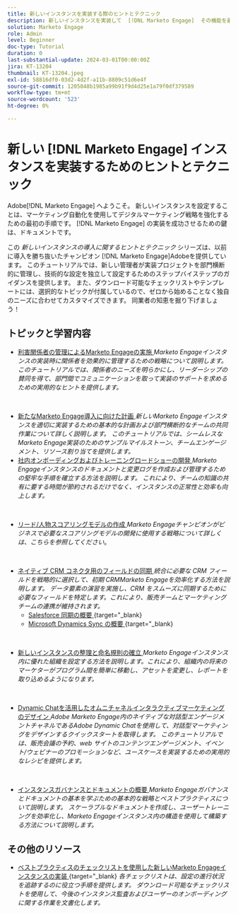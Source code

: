 ```yaml
---
title: 新しいインスタンスを実装する際のヒントとテクニック
description: 新しいインスタンスを実装して  [!DNL Marketo Engage]  その機能を最大限に活用する方法を説明します。
solution: Marketo Engage
role: Admin
level: Beginner
doc-type: Tutorial
duration: 0
last-substantial-update: 2024-03-01T00:00:00Z
jira: KT-13204
thumbnail: KT-13204.jpeg
exl-id: 58816df0-03d2-4d2f-a11b-8809c51d6e4f
source-git-commit: 1205848b1985a99b91f9d4d25e1a79f0df379589
workflow-type: tm+mt
source-wordcount: '523'
ht-degree: 0%

---
```


# 新しい [!DNL Marketo Engage] インスタンスを実装するためのヒントとテクニック

Adobe[!DNL Marketo Engage] へようこそ。 新しいインスタンスを設定することは、マーケティング自動化を使用してデジタルマーケティング戦略を強化するための最初の手順です。 [!DNL Marketo Engage] の実装を成功させるための鍵は、ドキュメントです。

この _新しいインスタンスの導入に関するヒントとテクニック_ シリーズは、以前に導入を勝ち抜いたチャンピオン [!DNL Marketo Engage]Adobeを提供しています。 このチュートリアルでは、新しい管理者が実装プロジェクトを部門横断的に管理し、技術的な設定を独立して設定するためのステップバイステップのガイダンスを提供します。 また、ダウンロード可能なチェックリストやテンプレートには、選択的なトピックが付属しているので、ゼロから始めることなく独自のニーズに合わせてカスタマイズできます。 同業者の知恵を掘り下げましょう！

## トピックと学習内容

* [ 利害関係者の管理によるMarketo Engageの実施 ](/help/marketo-tutorial-implementing-new-instance/managing-stakeholder-communications.md)
  *Marketo Engageインスタンスの実装時に関係者を効果的に管理するための戦略について説明します。 このチュートリアルでは、関係者のニーズを明らかにし、リーダーシップの賛同を得て、部門間でコミュニケーションを取って実装のサポートを求めるための実用的なヒントを提供します。*
<br>

* [ 新たなMarketo Engage導入に向けた計画 ](/help/marketo-tutorial-implementing-new-instance/planning-for-new-implementation.md)
  *新しいMarketo Engageインスタンスを適切に実装するための基本的な計画および部門横断的なチームの共同作業について詳しく説明します。 このチュートリアルでは、シームレスなMarketo Engage実装のためのサンプルマイルストーン、チームエンゲージメント、リソース割り当てを提供します。*
  <br>
* [ 社内オンボーディングおよびトレーニングロードショーの開発 ](/help/marketo-tutorial-implementing-new-instance/internal-training-roadshow.md)
  *Marketo Engageインスタンスのドキュメントと変更ログを作成および管理するための堅牢な手順を確立する方法を説明します。 これにより、チームの知識の共有に要する時間が節約されるだけでなく、インスタンスの正常性と効率も向上します。*
<br>

* [ リード/人物スコアリングモデルの作成 ](/help/marketo-tutorial-implementing-new-instance/building-person-scoring-model.md)
  *Marketo Engageチャンピオンがビジネスで必要なスコアリングモデルの開発に使用する戦略について詳しくは、こちらを参照してください*。
<br>

* [ ネイティブ CRM コネクタ用のフィールドの同期 ](/help/marketo-tutorial-implementing-new-instance/syncing-fields-for-crm-integration.md)
  *統合に必要な CRM フィールドを戦略的に選択して、初期 CRMMarketo Engageを効率化する方法を説明します。 データ要素の演習を実施し、CRM をスムーズに同期するために必要なフィールドを特定します。これにより、販売チームとマーケティングチームの連携が維持されます。*
   * [Salesforce 同期の概要 ](https://experienceleague.adobe.com/en/docs/marketo-learn/tutorials/lead-and-data-management/salesforce-sync-setup){target="_blank}
   * [Microsoft Dynamics Sync の概要 ](https://experienceleague.adobe.com/en/docs/marketo-learn/tutorials/lead-and-data-management/microsoft-dynamics-sync-setup){target="_blank}
<br>

* [ 新しいインスタンスの整理と命名規則の確立 ](/help/marketo-tutorial-implementing-new-instance/organizing-new-instance.md)
  *Marketo Engageインスタンス内に優れた組織を設定する方法を説明します。これにより、組織内の将来のマーケターがプログラム間を簡単に移動し、アセットを変更し、レポートを取り込めるようになります。*
<br>

* [Dynamic Chatを活用したオムニチャネルインタラクティブマーケティングのデザイン ](/help/marketo-tutorial-implementing-new-instance/designing-omnichannel-conversational-marketing.md)
  *Adobe Marketo Engage内のネイティブな対話型エンゲージメントチャネルであるAdobe Dynamic Chatを使用して、対話型マーケティングをデザインするクイックスタートを取得します。 このチュートリアルでは、販売会議の予約、web サイトのコンテンツエンゲージメント、イベント/ウェビナーのプロモーションなど、ユースケースを実装するための実用的なレシピを提供します。*
<br>

* [ インスタンスガバナンスとドキュメントの概要 ](/help/marketo-tutorial-implementing-new-instance/documenting-your-instance.md)
  *Marketo Engageガバナンスとドキュメントの基本を学ぶための基本的な戦略とベストプラクティスについて説明します。 スケーラブルなドキュメントを作成し、ユーザートレーニングを効率化し、Marketo Engageインスタンス内の構造を使用して構築する方法について説明します。*

## その他のリソース

* [ ベストプラクティスのチェックリストを使用した新しいMarketo Engageインスタンスの実装 ](https://experienceleague.adobe.com/en/docs/marketo/using/getting-started/implementing-a-new-marketo-engage-instance/where-to-start){target="_blank}
  *各チェックリストは、設定の進行状況を追跡するのに役立つ手順を提供します。 ダウンロード可能なチェックリストを使用して、今後のインスタンス監査およびユーザーのオンボーディングに関する作業を文書化します。*
